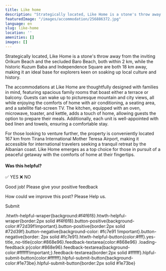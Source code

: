 ```yaml
---
title: Like home
description: "Strategically located, Like Home is a stone's throw away from the inviting Orikum Beach and the secluded Baro Beach, both within 2 km, while the historic Kuzum Baba and Independence Square are both 18 km away, making it an ideal base for explorers keen on soaking up local culture and history."
featuredImage: "/images/accommodation/256886372.jpg"
language: en
slug: like-home
location: ''
amenities: []
images: []
---
```


Strategically located, Like Home is a stone's throw away from the inviting Orikum Beach and the secluded Baro Beach, both within 2 km, while the historic Kuzum Baba and Independence Square are both 18 km away, making it an ideal base for explorers keen on soaking up local culture and history.

The accommodations at Like Home are thoughtfully designed with families in mind, featuring spacious family rooms that boast either a terrace or balcony. Guests can wake up to picturesque mountain and city views, all while enjoying the comforts of home with air conditioning, a seating area, and a satellite flat-screen TV. The kitchen, equipped with an oven, microwave, toaster, and kettle, adds a touch of home, allowing guests the option to prepare their meals. Additionally, each unit is well-appointed with bed linen and towels, ensuring a comfortable stay.

For those looking to venture further, the property is conveniently located 167 km from Tirana International Mother Teresa Airport, making it accessible for international travelers seeking a tranquil retreat by the Albanian coast. Like Home emerges as a top choice for those in pursuit of a peaceful getaway with the comforts of home at their fingertips.

#### Was this helpful?

✅ YES ❌ NO

Good job! Please give your positive feedback

How could we improve this post? Please Help us.

Submit

.htwth-helpful-wraper{background:#f4f6f8}.htwth-helpful-wraper{border:2px solid #f4f6f8}.button-positive{background-color:#72d39f!important}.button-positive{border:2px solid #72d39f}.button-negative{background-color: #fc7e91 !important}.button-negative{border: 2px solid #fc7e91}.htwth-helpful-button{color:#fff}.yes-title,.no-title{color:#868e96}.feedback-textarea{color:#868e96} .loading-feedback p{color:#868e96}.feedback-textarea{background-color:#ffffff!important;}.feedback-textarea{border:2px solid #ffffff}.hlpful-submit-button{color:#ffffff}.hlpful-submit-button{background-color:#1e73be}.hlpful-submit-button{border:2px solid #1e73be}